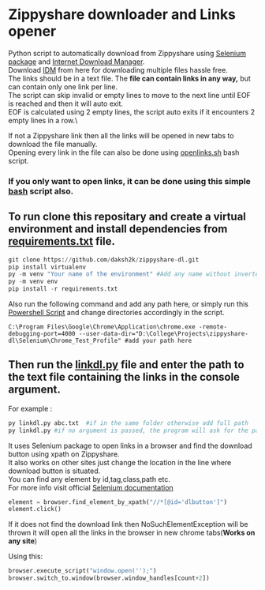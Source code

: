 # Zippyshare downloader and Links opener
Python script to automatically download from Zippyshare using [Selenium package](https://www.selenium.dev/) and [Internet Download Manager](https://www.internetdownloadmanager.com/).\
Download [IDM](https://www.internetdownloadmanager.com/download.html) from here for downloading multiple files hassle free.\
The links should be in a text file. The **file can contain links in any way,** but can contain only one link per line.\
The script can skip invalid or empty lines to move to the next line until EOF is reached and then it will auto exit.\
EOF is calculated using 2 empty lines, the script auto exits if it encounters 2 empty lines in a row.\


If not a Zippyshare link then all the links will be opened in new tabs to download the file manually.\
Opening every link in the file can also be done using [openlinks.sh](./openlinks.sh) bash script.
### If you only want to open links, it can be done using this simple [bash](./openlinks.sh) script also.


## To run clone this repositary and create a virtual environment and install dependencies from [requirements.txt](./requirements.txt) file.
```python
git clone https://github.com/daksh2k/zippyshare-dl.git
pip install virtualenv
py -m venv "Your name of the environment" #Add any name without inverted commas
py -m venv env
pip install -r requirements.txt
```
Also run the following command and add any path here, or simply run this [Powershell Script](./Execute_linkdldl.ps1) and change directories accordingly in the script.
```
C:\Program Files\Google\Chrome\Application\chrome.exe -remote-debugging-port=4000 --user-data-dir="D:\College\Projects\zippyshare-dl\Selenium\Chrome_Test_Profile" #add your path here
```

## Then run the [linkdl.py](./linkdl.py) file and enter the path to the text file containing the links in the console argument.
For example :
```python
py linkdl.py abc.txt  #if in the same folder otherwise add full path
py linkdl.py #if no argument is passed, the program will ask for the path
```
It uses Selenium package to open links in a browser and find the download button using xpath on Zippyshare.\
It also works on other sites just change the location in the line where download button is situated.\
You can find any element by id,tag,class,path etc.\
For more info visit official [Selenium documentation](https://selenium-python.readthedocs.io/locating-elements.html)

```python
element = browser.find_element_by_xpath("//*[@id='dlbutton']")
element.click()
```
If it does not find the download link then NoSuchElementException will be thrown it will open all the links in the browser in new chrome tabs(**Works on any site**)


Using this:
```python
browser.execute_script("window.open('');")
browser.switch_to.window(browser.window_handles[count+2])
```


